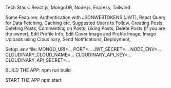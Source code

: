  Tech Stack: React.js, MongoDB, Node.js, Express, Tailwind

 Some Features:
  Authentication with JSONWEBTOKENS (JWT),
  React Query for Data Fetching, Caching etc,
  Suggested Users to Follow,
  Creating Posts,
  Deleting Posts,
  Commenting on Posts,
  Liking Posts,
  Delete Posts (if you are the owner),
  Edit Profile Info,
  Edit Cover Image and Profile Image,
  Image Uploads using Cloudinary,
  Send Notifications,
  Deployment,

Setup .env file: 
MONGO_URI=...
PORT=...
JWT_SECRET=...
NODE_ENV=...
CLOUDINARY_CLOUD_NAME=...
CLOUDINARY_API_KEY=...
CLOUDINARY_API_SECRET=...

BUILD THE APP: 
npm run build

START THE APP
npm start
